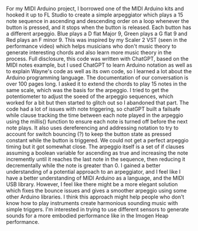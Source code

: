 For my MIDI Arduino project, I borrowed one of the MIDI Arduino kits and hooked it up to FL Studio to create a simple arpeggiator which plays a 15 note sequence in ascending and descending order on a loop whenever the button is pressed, and it stops when the button is released. Each button has a different arpeggio. Blue plays a D flat Major 9, Green plays a G flat 9 and Red plays an F minor 9. This was inspired by my Scaler 2 VST (seen in the performance video) which helps musicians who don't music theory to generate interesting
chords and also learn more music theory in the process. Full disclosure, this code was written with ChatGPT, based on the MIDI notes example, but I used ChatGPT to learn Arduino notation as well as to explain Wayne's code as well as its own code, so I learned a lot about the Arduino programming language. The documentation of our conversation is over 100 pages long. I asked it to extend the chords to play 15 notes in the same scale, which was the basis for the arpeggio. I tried to get the potentiometer to adjust the soeed of the arpeggio sequences, which worked for a bit but then started to glitch out so I abandoned that part. 
The code had a lot of issues with note triggering, so chatGPT built a failsafe while clause tracking the time between each note played in the arpeggio using the millis() function to ensure each note is turned off before the next note plays. It also uses dereferencing and addressing notation to try to account for switch bouncing (?) to keep the button state as pressed constant while the button is triggered. We could not get a perfect arpeggio timing but it got somewhat close. 
The arpeggio itself is a set of if clauses assuming a boolean variable for ascending as true and increasing the note incremently until it reaches the last note in the sequence, then reducing it decrementally while the note is greater than 0.
I gained a better understanding of a potential approach to an arpeggiator, and I feel like I have a better understanding of MIDI Arduino as a language, and the MIDI USB library. However, I feel like there might be a more elegant solution which fixes the bounce issues and gives a smoother arpeggio using some other Arduino libraries. 
I think this approach might help people who don't know how to play instruments create harmonious sounding music with simple triggers. I'm interested in trying to use different sensors to generate sounds for a more embodied performance like in the Imogen Heap performance.

